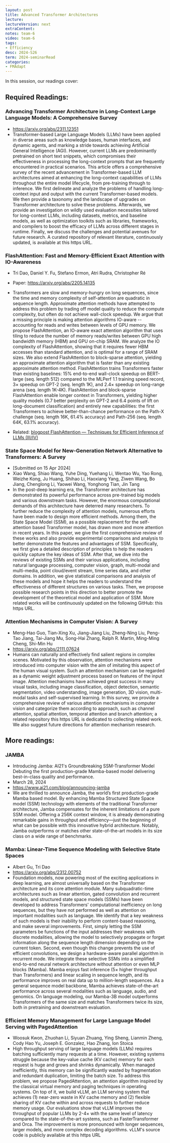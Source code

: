```yaml
---
layout: post
title: Advanced Transformer Architectures
lecture: 
lectureVersion: next
extraContent: 
notes: team-6
video: team-6
tags:
- Efficiency
desc: 2024-S26
term: 2024-seminarRead
categories:
- FMAdapt
---
```




In this session, our readings cover: 

## Required Readings: 



### Advancing Transformer Architecture in Long-Context Large Language Models: A Comprehensive Survey
+ https://arxiv.org/abs/2311.12351
+ Transformer-based Large Language Models (LLMs) have been applied in diverse areas such as knowledge bases, human interfaces, and dynamic agents, and marking a stride towards achieving Artificial General Intelligence (AGI). However, current LLMs are predominantly pretrained on short text snippets, which compromises their effectiveness in processing the long-context prompts that are frequently encountered in practical scenarios. This article offers a comprehensive survey of the recent advancement in Transformer-based LLM architectures aimed at enhancing the long-context capabilities of LLMs throughout the entire model lifecycle, from pre-training through to inference. We first delineate and analyze the problems of handling long-context input and output with the current Transformer-based models. We then provide a taxonomy and the landscape of upgrades on Transformer architecture to solve these problems. Afterwards, we provide an investigation on wildly used evaluation necessities tailored for long-context LLMs, including datasets, metrics, and baseline models, as well as optimization toolkits such as libraries, frameworks, and compilers to boost the efficacy of LLMs across different stages in runtime. Finally, we discuss the challenges and potential avenues for future research. A curated repository of relevant literature, continuously updated, is available at this https URL.





### FlashAttention: Fast and Memory-Efficient Exact Attention with IO-Awareness
+ Tri Dao, Daniel Y. Fu, Stefano Ermon, Atri Rudra, Christopher Ré
+ Paper: https://arxiv.org/abs/2205.14135
+ Transformers are slow and memory-hungry on long sequences, since the time and memory complexity of self-attention are quadratic in sequence length. Approximate attention methods have attempted to address this problem by trading off model quality to reduce the compute complexity, but often do not achieve wall-clock speedup. We argue that a missing principle is making attention algorithms IO-aware -- accounting for reads and writes between levels of GPU memory. We propose FlashAttention, an IO-aware exact attention algorithm that uses tiling to reduce the number of memory reads/writes between GPU high bandwidth memory (HBM) and GPU on-chip SRAM. We analyze the IO complexity of FlashAttention, showing that it requires fewer HBM accesses than standard attention, and is optimal for a range of SRAM sizes. We also extend FlashAttention to block-sparse attention, yielding an approximate attention algorithm that is faster than any existing approximate attention method. FlashAttention trains Transformers faster than existing baselines: 15% end-to-end wall-clock speedup on BERT-large (seq. length 512) compared to the MLPerf 1.1 training speed record, 3$\times$ speedup on GPT-2 (seq. length 1K), and 2.4$\times$ speedup on long-range arena (seq. length 1K-4K). FlashAttention and block-sparse FlashAttention enable longer context in Transformers, yielding higher quality models (0.7 better perplexity on GPT-2 and 6.4 points of lift on long-document classification) and entirely new capabilities: the first Transformers to achieve better-than-chance performance on the Path-X challenge (seq. length 16K, 61.4% accuracy) and Path-256 (seq. length 64K, 63.1% accuracy).

+ Related: [blogpost FlashAttention
 — Techniques for Efficient Inference 
of LLMs (III/IV)](https://medium.com/mantisnlp/flashattention-techniques-for-efficient-inference-of-llms-iii-iv-0d619c9ca38c)


### State Space Model for New-Generation Network Alternative to Transformers: A Survey
+ [Submitted on 15 Apr 2024]
+ Xiao Wang, Shiao Wang, Yuhe Ding, Yuehang Li, Wentao Wu, Yao Rong, Weizhe Kong, Ju Huang, Shihao Li, Haoxiang Yang, Ziwen Wang, Bo Jiang, Chenglong Li, Yaowei Wang, Yonghong Tian, Jin Tang
+ In the post-deep learning era, the Transformer architecture has demonstrated its powerful performance across pre-trained big models and various downstream tasks. However, the enormous computational demands of this architecture have deterred many researchers. To further reduce the complexity of attention models, numerous efforts have been made to design more efficient methods. Among them, the State Space Model (SSM), as a possible replacement for the self-attention based Transformer model, has drawn more and more attention in recent years. In this paper, we give the first comprehensive review of these works and also provide experimental comparisons and analysis to better demonstrate the features and advantages of SSM. Specifically, we first give a detailed description of principles to help the readers quickly capture the key ideas of SSM. After that, we dive into the reviews of existing SSMs and their various applications, including natural language processing, computer vision, graph, multi-modal and multi-media, point cloud/event stream, time series data, and other domains. In addition, we give statistical comparisons and analysis of these models and hope it helps the readers to understand the effectiveness of different structures on various tasks. Then, we propose possible research points in this direction to better promote the development of the theoretical model and application of SSM. More related works will be continuously updated on the following GitHub: this https URL.


### Attention Mechanisms in Computer Vision: A Survey
+ Meng-Hao Guo, Tian-Xing Xu, Jiang-Jiang Liu, Zheng-Ning Liu, Peng-Tao Jiang, Tai-Jiang Mu, Song-Hai Zhang, Ralph R. Martin, Ming-Ming Cheng, Shi-Min Hu
+ https://arxiv.org/abs/2111.07624
+ Humans can naturally and effectively find salient regions in complex scenes. Motivated by this observation, attention mechanisms were introduced into computer vision with the aim of imitating this aspect of the human visual system. Such an attention mechanism can be regarded as a dynamic weight adjustment process based on features of the input image. Attention mechanisms have achieved great success in many visual tasks, including image classification, object detection, semantic segmentation, video understanding, image generation, 3D vision, multi-modal tasks and self-supervised learning. In this survey, we provide a comprehensive review of various attention mechanisms in computer vision and categorize them according to approach, such as channel attention, spatial attention, temporal attention and branch attention; a related repository this https URL is dedicated to collecting related work. We also suggest future directions for attention mechanism research.



## More readings: 


### JAMBA
+ Introducing Jamba: AI21's Groundbreaking SSM-Transformer Model
Debuting the first production-grade Mamba-based model delivering best-in-class quality and performance.
+ March 28, 2024
+ https://www.ai21.com/blog/announcing-jamba
+ We are thrilled to announce Jamba, the world’s first production-grade Mamba based model. By enhancing Mamba Structured State Space model (SSM) technology with elements of the traditional Transformer architecture, Jamba compensates for the inherent limitations of a pure SSM model. Offering a 256K context window, it is already demonstrating remarkable gains in throughput and efficiency—just the beginning of what can be possible with this innovative hybrid architecture. Notably, Jamba outperforms or matches other state-of-the-art models in its size class on a wide range of benchmarks.



### Mamba: Linear-Time Sequence Modeling with Selective State Spaces
+ Albert Gu, Tri Dao
+ https://arxiv.org/abs/2312.00752
+ Foundation models, now powering most of the exciting applications in deep learning, are almost universally based on the Transformer architecture and its core attention module. Many subquadratic-time architectures such as linear attention, gated convolution and recurrent models, and structured state space models (SSMs) have been developed to address Transformers' computational inefficiency on long sequences, but they have not performed as well as attention on important modalities such as language. We identify that a key weakness of such models is their inability to perform content-based reasoning, and make several improvements. First, simply letting the SSM parameters be functions of the input addresses their weakness with discrete modalities, allowing the model to selectively propagate or forget information along the sequence length dimension depending on the current token. Second, even though this change prevents the use of efficient convolutions, we design a hardware-aware parallel algorithm in recurrent mode. We integrate these selective SSMs into a simplified end-to-end neural network architecture without attention or even MLP blocks (Mamba). Mamba enjoys fast inference (5× higher throughput than Transformers) and linear scaling in sequence length, and its performance improves on real data up to million-length sequences. As a general sequence model backbone, Mamba achieves state-of-the-art performance across several modalities such as language, audio, and genomics. On language modeling, our Mamba-3B model outperforms Transformers of the same size and matches Transformers twice its size, both in pretraining and downstream evaluation.




### Efficient Memory Management for Large Language Model Serving with PagedAttention
+ Woosuk Kwon, Zhuohan Li, Siyuan Zhuang, Ying Sheng, Lianmin Zheng, Cody Hao Yu, Joseph E. Gonzalez, Hao Zhang, Ion Stoica
+ High throughput serving of large language models (LLMs) requires batching sufficiently many requests at a time. However, existing systems struggle because the key-value cache (KV cache) memory for each request is huge and grows and shrinks dynamically. When managed inefficiently, this memory can be significantly wasted by fragmentation and redundant duplication, limiting the batch size. To address this problem, we propose PagedAttention, an attention algorithm inspired by the classical virtual memory and paging techniques in operating systems. On top of it, we build vLLM, an LLM serving system that achieves (1) near-zero waste in KV cache memory and (2) flexible sharing of KV cache within and across requests to further reduce memory usage. Our evaluations show that vLLM improves the throughput of popular LLMs by 2-4× with the same level of latency compared to the state-of-the-art systems, such as FasterTransformer and Orca. The improvement is more pronounced with longer sequences, larger models, and more complex decoding algorithms. vLLM's source code is publicly available at this https URL





